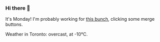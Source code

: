 ### Hi there :wave:

It's Monday! I'm probably working for [this bunch](https://github.com/kohofinancial), clicking some merge buttons.

Weather in Toronto: overcast, at -10°C.
